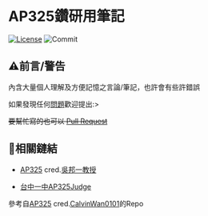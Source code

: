 
# AP325鑽研用筆記

[![License](https://img.shields.io/github/license/Dai-Son/Note-For-AP325?style=for-the-badge&logo=appveyor)](./LICENSE)
![Commit](https://img.shields.io/github/commit-activity/m/Dai-Son/Note-For-AP325?style=for-the-badge&logo=appveyor)

## ⚠前言/警告
內含大量個人理解及方便記憶之言論/筆記，也許會有些許錯誤

如果發現任何[問題](https://github.com/Dai-Son/Note-For-AP325/issues/new)歡迎提出:> 

~~要幫忙寫的也可以 [Pull Request](https://github.com/Dai-Son/Note-For-AP325/pulls)~~
## 🔗相關鏈結
* [AP325](https://drive.google.com/drive/u/0/folders/10hZCMHH0YgsfguVZCHU7EYiG8qJE5f-m) cred.[吳邦一教授](https://www.facebook.com/bangye.wu)

* [台中一中AP325Judge](https://judge.tcirc.tw/Problems?tabid=AP325#tab03)

參考自[AP325](https://github.com/CalvinWan0101/AP325) cred.[CalvinWan0101](https://github.com/CalvinWan0101)的Repo